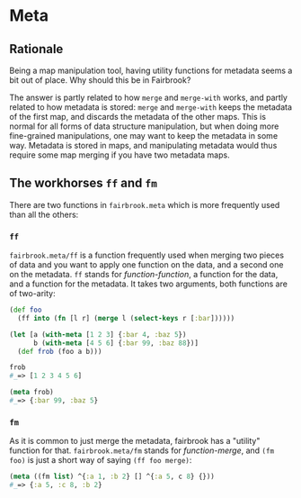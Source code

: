 # Meta

## Rationale

Being a map manipulation tool, having utility functions for metadata seems a bit
out of place. Why should this be in Fairbrook?

The answer is partly related to how `merge` and `merge-with` works, and partly
related to how metadata is stored: `merge` and `merge-with` keeps the metadata
of the first map, and discards the metadata of the other maps. This is normal
for all forms of data structure manipulation, but when doing more fine-grained
manipulations, one may want to keep the metadata in some way. Metadata is stored
in maps, and manipulating metadata would thus require some map merging if you
have two metadata maps.

## The workhorses `ff` and `fm`

There are two functions in `fairbrook.meta` which is more frequently used than
all the others:

### `ff`

`fairbrook.meta/ff` is a function frequently used when merging two pieces of
data and you want to apply one function on the data, and a second one on the
metadata. `ff` stands for *function-function*, a function for the data, and a
function for the metadata. It takes two arguments, both functions are of
two-arity:

```clj
(def foo
  (ff into (fn [l r] (merge l (select-keys r [:bar])))))

(let [a (with-meta [1 2 3] {:bar 4, :baz 5})
      b (with-meta [4 5 6] {:bar 99, :baz 88})]
  (def frob (foo a b)))

frob
#_=> [1 2 3 4 5 6]

(meta frob)
#_=> {:bar 99, :baz 5}
```

### `fm`

As it is common to just merge the metadata, fairbrook has a "utility" function
for that. `fairbrook.meta/fm` stands for *function-merge*, and `(fm foo)` is
just a short way of saying `(ff foo merge)`:

```clj
(meta ((fm list) ^{:a 1, :b 2} [] ^{:a 5, c 8} {}))
#_=> {:a 5, :c 8, :b 2}
```
